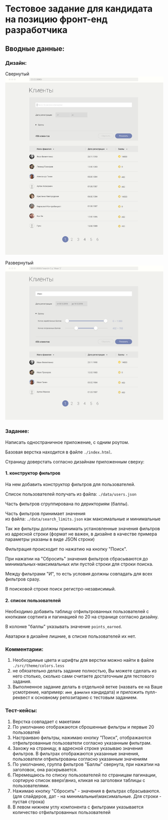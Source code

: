 # Тестовое задание для кандидата на позицию фронт-енд разработчика

## Вводные данные:

### Дизайн: 

Свернутый
![свернутый](./data/test_design_collapsed.png)

Развернутый
![Развернутый](./data/test_design_expanded.png)

### Задание:

Написать одностраничное приложение, с одним роутом.

Базовая верстка находится в файле `./index.html`.

Страницу доверстать согласно дизайнам приложенным сверху:

#### 1. конструктор фильтров
На нем добавить конструктор фильтров для пользователей.

 Список пользователей получать из файла:
 `./data/users.json`
 
Часть фильтров сгруппирована по дерикториям (баллы).
 
Часть фильтров принимает значения   
из файла: `./data/search_limits.json` как максимальные и минимальные

Так же фильтры должны принимать 
установленные значения фильтров из адресной строки 
(формат не важен, в дизайне в качестве примера параметры указаны в виде JSON строки)

Фильтрация происходит по нажатию на кнопку "Поиск".

При нажатии на "Сбросить" значения фильтров сбрасываются до минимальных-максимальных 
или пустой строки для строки поиска.

Между фильтрами "И", то есть условия должны совпадать для всех фильтров сразу.

В поисковой строке поиск регистро-независимый.

#### 2. список пользователей

Необходимо добавить таблицу отфильтрованных пользователей
с кнопками сортинга и пагинацией по 20 на странице согласно дизайну.

В колонке "баллы" указывать значение `points_earned`.

Аватарки в дизайне лишние, в списке пользователей их нет.

### Комментарии:

1. Необходимые цвета и шрифты для верстки можно найти в файле `./src/theme/colors.less`
2. не обязательно делать задание полностью, Вы можете сделать из него столько, сколько сами
считаете достаточным для тестового задания.
3. Выполненное задание делать в отдельной ветке (назвать ее на Ваше усмотрение, например: `имя_фамилия` кандидата) и приложить пулл-реквест к основному репозитарию
с тестовым заданием.

### Тест-кейсы:

1. Верстка совпадает с макетами
2. По умолчанию отображаются сброшенные фильтры и первые 20 пользоватей
3. Настраиваю фильтры, нажимаю кнопку "Поиск", отображаются отфильтрованные пользователи
согласно указанным фильтрам.
4. Захожу на страницу, в адресной строке указываю значения фильтров. 
В фильтрах отображаются указанные значения, пользователи отфильтрованы согласно указанным значениям
5. По умолчанию, группа фильтров "Баллы" свернута, при нажатии на заголовок, она раскрывается.
6. Перемещаюсь по списку пользователей по страницам пагинации, сортирую список вверх\вниз, кликая на заголовки таблицы с пользователями.
7. Нажимаю кнопку "Сбросить" - значения в фильтрах сбрасываются. 
(для слайдеров, дат - на минимальные\максимальные. Для строки - пустая строка)
8. В левом нижнем углу компонента с фильтрами указывается количество отфильтрованных пользователей





